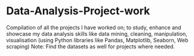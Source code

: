 # Data-Analysis-Project-work
Compilation of all the projects I have worked on; to study, enhance and showcase my data analysis skills like data mining, cleaning, manipulation, visualisation (using Python libraries like Pandas, Matplotlib, Seaborn, Web scraping)
Note: Find the datasets as well for projects where needed.
